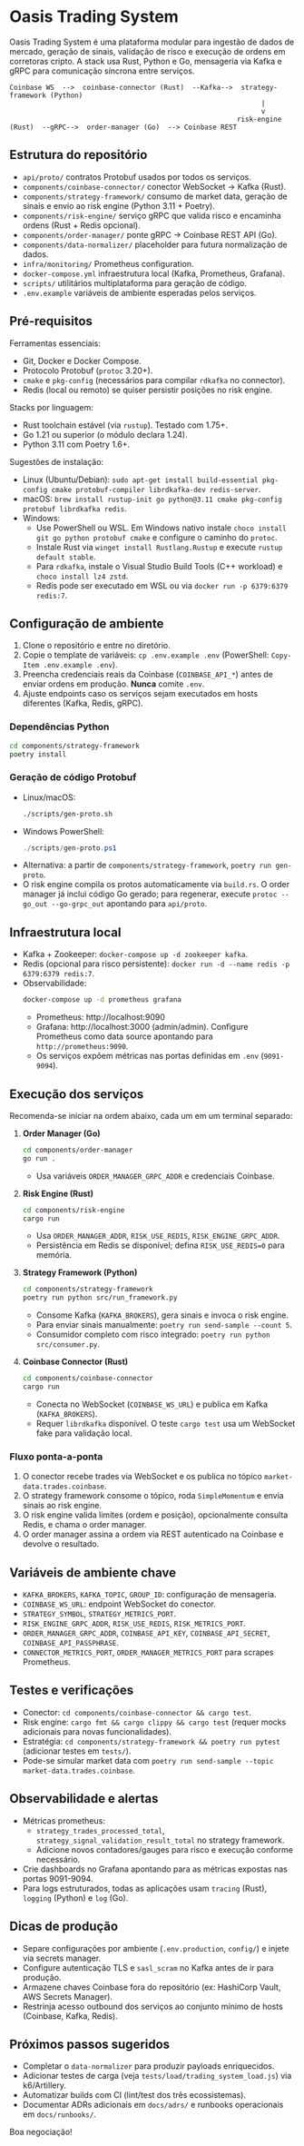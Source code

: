 # Oasis Trading System

Oasis Trading System é uma plataforma modular para ingestão de dados de mercado, geração de sinais, validação de risco e execução de ordens em corretoras cripto. A stack usa Rust, Python e Go, mensageria via Kafka e gRPC para comunicação síncrona entre serviços.

```
Coinbase WS  -->  coinbase-connector (Rust)  --Kafka-->  strategy-framework (Python)
                                                              |
                                                              v
                                                        risk-engine (Rust)  --gRPC-->  order-manager (Go)  --> Coinbase REST
```

## Estrutura do repositório
- `api/proto/` contratos Protobuf usados por todos os serviços.
- `components/coinbase-connector/` conector WebSocket -> Kafka (Rust).
- `components/strategy-framework/` consumo de market data, geração de sinais e envio ao risk engine (Python 3.11 + Poetry).
- `components/risk-engine/` serviço gRPC que valida risco e encaminha ordens (Rust + Redis opcional).
- `components/order-manager/` ponte gRPC -> Coinbase REST API (Go).
- `components/data-normalizer/` placeholder para futura normalização de dados.
- `infra/monitoring/` Prometheus configuration.
- `docker-compose.yml` infraestrutura local (Kafka, Prometheus, Grafana).
- `scripts/` utilitários multiplataforma para geração de código.
- `.env.example` variáveis de ambiente esperadas pelos serviços.

## Pré-requisitos
Ferramentas essenciais:
- Git, Docker e Docker Compose.
- Protocolo Protobuf (`protoc` 3.20+).
- `cmake` e `pkg-config` (necessários para compilar `rdkafka` no connector).
- Redis (local ou remoto) se quiser persistir posições no risk engine.

Stacks por linguagem:
- Rust toolchain estável (via `rustup`). Testado com 1.75+.
- Go 1.21 ou superior (o módulo declara 1.24).
- Python 3.11 com Poetry 1.6+.

Sugestões de instalação:
- Linux (Ubuntu/Debian): `sudo apt-get install build-essential pkg-config cmake protobuf-compiler librdkafka-dev redis-server`.
- macOS: `brew install rustup-init go python@3.11 cmake pkg-config protobuf librdkafka redis`.
- Windows:
  - Use PowerShell ou WSL. Em Windows nativo instale `choco install git go python protobuf cmake` e configure o caminho do `protoc`.
  - Instale Rust via `winget install Rustlang.Rustup` e execute `rustup default stable`.
  - Para `rdkafka`, instale o Visual Studio Build Tools (C++ workload) e `choco install lz4 zstd`.
  - Redis pode ser executado em WSL ou via `docker run -p 6379:6379 redis:7`.

## Configuração de ambiente
1. Clone o repositório e entre no diretório.
2. Copie o template de variáveis: `cp .env.example .env` (PowerShell: `Copy-Item .env.example .env`).
3. Preencha credenciais reais da Coinbase (`COINBASE_API_*`) antes de enviar ordens em produção. **Nunca** comite `.env`.
4. Ajuste endpoints caso os serviços sejam executados em hosts diferentes (Kafka, Redis, gRPC).

### Dependências Python
```bash
cd components/strategy-framework
poetry install
```

### Geração de código Protobuf
- Linux/macOS:
  ```bash
  ./scripts/gen-proto.sh
  ```
- Windows PowerShell:
  ```powershell
  ./scripts/gen-proto.ps1
  ```
- Alternativa: a partir de `components/strategy-framework`, `poetry run gen-proto`.
- O risk engine compila os protos automaticamente via `build.rs`. O order manager já inclui código Go gerado; para regenerar, execute `protoc --go_out --go-grpc_out` apontando para `api/proto`.

## Infraestrutura local
- Kafka + Zookeeper: `docker-compose up -d zookeeper kafka`.
- Redis (opcional para risco persistente): `docker run -d --name redis -p 6379:6379 redis:7`.
- Observabilidade:
  ```bash
  docker-compose up -d prometheus grafana
  ```
  - Prometheus: http://localhost:9090
  - Grafana: http://localhost:3000 (admin/admin). Configure Prometheus como data source apontando para `http://prometheus:9090`.
  - Os serviços expõem métricas nas portas definidas em `.env` (`9091-9094`).

## Execução dos serviços
Recomenda-se iniciar na ordem abaixo, cada um em um terminal separado:

1. **Order Manager (Go)**
   ```bash
   cd components/order-manager
   go run .
   ```
   - Usa variáveis `ORDER_MANAGER_GRPC_ADDR` e credenciais Coinbase.

2. **Risk Engine (Rust)**
   ```bash
   cd components/risk-engine
   cargo run
   ```
   - Usa `ORDER_MANAGER_ADDR`, `RISK_USE_REDIS`, `RISK_ENGINE_GRPC_ADDR`.
   - Persistência em Redis se disponível; defina `RISK_USE_REDIS=0` para memória.

3. **Strategy Framework (Python)**
   ```bash
   cd components/strategy-framework
   poetry run python src/run_framework.py
   ```
   - Consome Kafka (`KAFKA_BROKERS`), gera sinais e invoca o risk engine.
   - Para enviar sinais manualmente: `poetry run send-sample --count 5`.
   - Consumidor completo com risco integrado: `poetry run python src/consumer.py`.

4. **Coinbase Connector (Rust)**
   ```bash
   cd components/coinbase-connector
   cargo run
   ```
   - Conecta no WebSocket (`COINBASE_WS_URL`) e publica em Kafka (`KAFKA_BROKERS`).
   - Requer `librdkafka` disponível. O teste `cargo test` usa um WebSocket fake para validação local.

### Fluxo ponta-a-ponta
1. O conector recebe trades via WebSocket e os publica no tópico `market-data.trades.coinbase`.
2. O strategy framework consome o tópico, roda `SimpleMomentum` e envia sinais ao risk engine.
3. O risk engine valida limites (ordem e posição), opcionalmente consulta Redis, e chama o order manager.
4. O order manager assina a ordem via REST autenticado na Coinbase e devolve o resultado.

## Variáveis de ambiente chave
- `KAFKA_BROKERS`, `KAFKA_TOPIC`, `GROUP_ID`: configuração de mensageria.
- `COINBASE_WS_URL`: endpoint WebSocket do conector.
- `STRATEGY_SYMBOL`, `STRATEGY_METRICS_PORT`.
- `RISK_ENGINE_GRPC_ADDR`, `RISK_USE_REDIS`, `RISK_METRICS_PORT`.
- `ORDER_MANAGER_GRPC_ADDR`, `COINBASE_API_KEY`, `COINBASE_API_SECRET`, `COINBASE_API_PASSPHRASE`.
- `CONNECTOR_METRICS_PORT`, `ORDER_MANAGER_METRICS_PORT` para scrapes Prometheus.

## Testes e verificações
- Conector: `cd components/coinbase-connector && cargo test`.
- Risk engine: `cargo fmt && cargo clippy && cargo test` (requer mocks adicionais para novas funcionalidades).
- Estratégia: `cd components/strategy-framework && poetry run pytest` (adicionar testes em `tests/`).
- Pode-se simular market data com `poetry run send-sample --topic market-data.trades.coinbase`.

## Observabilidade e alertas
- Métricas prometheus:
  - `strategy_trades_processed_total`, `strategy_signal_validation_result_total` no strategy framework.
  - Adicione novos contadores/gauges para risco e execução conforme necessário.
- Crie dashboards no Grafana apontando para as métricas expostas nas portas 9091-9094.
- Para logs estruturados, todas as aplicações usam `tracing` (Rust), `logging` (Python) e `log` (Go).

## Dicas de produção
- Separe configurações por ambiente (`.env.production`, `config/`) e injete via secrets manager.
- Configure autenticação TLS e `sasl_scram` no Kafka antes de ir para produção.
- Armazene chaves Coinbase fora do repositório (ex: HashiCorp Vault, AWS Secrets Manager).
- Restrinja acesso outbound dos serviços ao conjunto mínimo de hosts (Coinbase, Kafka, Redis).

## Próximos passos sugeridos
- Completar o `data-normalizer` para produzir payloads enriquecidos.
- Adicionar testes de carga (veja `tests/load/trading_system_load.js`) via k6/Artillery.
- Automatizar builds com CI (lint/test dos três ecossistemas).
- Documentar ADRs adicionais em `docs/adrs/` e runbooks operacionais em `docs/runbooks/`.

Boa negociação!
